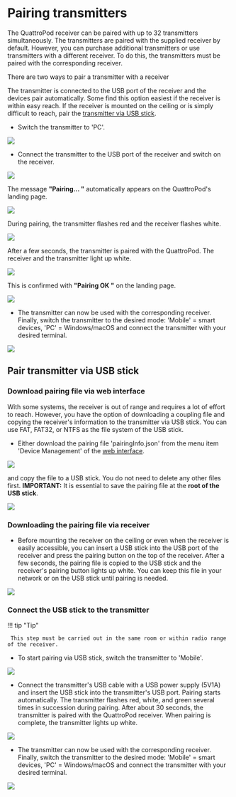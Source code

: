 # Pairing transmitters

The QuattroPod receiver can be paired with up to 32 transmitters simultaneously. The transmitters are paired with the supplied receiver by default. However, you can purchase additional transmitters or use transmitters with a different receiver. To do this, the transmitters must be paired with the corresponding receiver.

There are two ways to pair a transmitter with a receiver

The transmitter is connected to the USB port of the receiver and the devices pair automatically. Some find this option easiest if the receiver is within easy reach. If the receiver is mounted on the ceiling or is simply difficult to reach, pair the [transmitter via USB stick](#sender-per-usb-stick-pair).

* Switch the transmitter to 'PC'. 

![](/assets/img/Pairing1.jpg)

* Connect the transmitter to the USB port of the receiver and switch on the receiver.

![](/assets/img/Pairing2.jpg)

The message **"Pairing... "** automatically appears on the QuattroPod's landing page.

![](/assets/img/Pairing3.jpg)

During pairing, the transmitter flashes red and the receiver flashes white.

![](/assets/img/Pairing4.jpg)

After a few seconds, the transmitter is paired with the QuattroPod. The receiver and the transmitter light up white. 

![](/assets/img/Transmitter_white.jpg)

This is confirmed with **"Pairing OK "** on the landing page.

![](/assets/img/Pairing5.jpg)

* The transmitter can now be used with the corresponding receiver. Finally, switch the transmitter to the desired mode: 'Mobile' = smart devices, 'PC' = Windows/macOS and connect the transmitter with your desired terminal.

![](//assets/img/Pairing6.jpg)


## Pair transmitter via USB stick

### Download pairing file via web interface

With some systems, the receiver is out of range and requires a lot of effort to reach. However, you have the option of downloading a coupling file and copying the receiver's information to the transmitter via USB stick. You can use FAT, FAT32, or NTFS as the file system of the USB stick.

* Either download the pairing file 'pairingInfo.json' from the menu item 'Device Management' of the [web interface](adv.settings.md). 

![](/assets/img/Pairing7.png)

and copy the file to a USB stick. You do not need to delete any other files first.
**IMPORTANT:** It is essential to save the pairing file at the **root of the USB stick**. 

![](/assets/img/Pairing8.png)

### Downloading the pairing file via receiver

* Before mounting the receiver on the ceiling or even when the receiver is easily accessible, you can insert a USB stick into the USB port of the receiver and press the pairing button on the top of the receiver. After a few seconds, the pairing file is copied to the USB stick and the receiver's pairing button lights up white. You can keep this file in your network or on the USB stick until pairing is needed.

![](/assets/img/Pairing9.jpg)

### Connect the USB stick to the transmitter

!!! tip "Tip"

     This step must be carried out in the same room or within radio range of the receiver.
	 
* To start pairing via USB stick, switch the transmitter to 'Mobile'.

![](/assets/img/Pairing6.jpg)

* Connect the transmitter's USB cable with a USB power supply (5V1A) and insert the USB stick into the transmitter's USB port. Pairing starts automatically. The transmitter flashes red, white, and green several times in succession during pairing. After about 30 seconds, the transmitter is paired with the QuattroPod receiver. When pairing is complete, the transmitter lights up white.

![](/assets/img/Pairing10.jpg)

* The transmitter can now be used with the corresponding receiver. Finally, switch the transmitter to the desired mode: 'Mobile' = smart devices, 'PC' = Windows/macOS and connect the transmitter with your desired terminal.

![](/assets/img/Pairing6.jpg)





